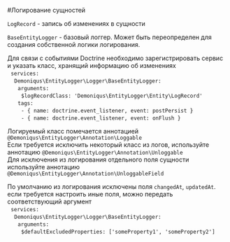 #Логирование сущностей

`LogRecord` - запись об изменениях в сущности

`BaseEntityLogger` - базовый логгер. Может быть переопределен для создания собственной логики логирования.  

Для связи с событиями Doctrine необходимо зарегистрировать сервис и указать класс, хранящий информацию об изменениях  
&nbsp;&nbsp;`services:`  
&nbsp;&nbsp;&nbsp;&nbsp;`Demoniqus\EntityLogger\Logger\BaseEntityLogger:`  
&nbsp;&nbsp;&nbsp;&nbsp;&nbsp;&nbsp;`arguments:`  
&nbsp;&nbsp;&nbsp;&nbsp;&nbsp;&nbsp;&nbsp;&nbsp;`$logRecordClass: 'Demoniqus\EntityLogger\Entity\LogRecord'`  
&nbsp;&nbsp;&nbsp;&nbsp;&nbsp;&nbsp;`tags:`  
&nbsp;&nbsp;&nbsp;&nbsp;&nbsp;&nbsp;&nbsp;&nbsp;`- { name: doctrine.event_listener, event: postPersist }`  
&nbsp;&nbsp;&nbsp;&nbsp;&nbsp;&nbsp;&nbsp;&nbsp;`- { name: doctrine.event_listener, event: onFlush }`  

Логируемый класс помечается аннотацией `@Demoniqus\EntityLogger\Annotation\Loggable`  
Если требуется исключить некоторый класс из логов, используйте аннотацию `@Demoniqus\EntityLogger\Annotation\Unloggable`  
Для исключения из логирования отдельного поля сущности используйте аннотацию `@Demoniqus\EntityLogger\Annotation\UnloggableField`

По умолчанию из логирования исключены поля `changedAt`, `updatedAt`. если требуется настроить иные поля, можно передать соответствующий аргумент  
&nbsp;&nbsp;`services:`  
&nbsp;&nbsp;&nbsp;&nbsp;`Demoniqus\EntityLogger\Logger\BaseEntityLogger:`  
&nbsp;&nbsp;&nbsp;&nbsp;&nbsp;&nbsp;`arguments:`  
&nbsp;&nbsp;&nbsp;&nbsp;&nbsp;&nbsp;&nbsp;&nbsp;`$defaultExcludedProperties: ['someProperty1', 'someProperty2']`  
